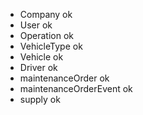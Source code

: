 - Company ok
- User ok
- Operation ok
- VehicleType ok
- Vehicle ok
- Driver ok
- maintenanceOrder ok
- maintenanceOrderEvent ok
- supply ok 
